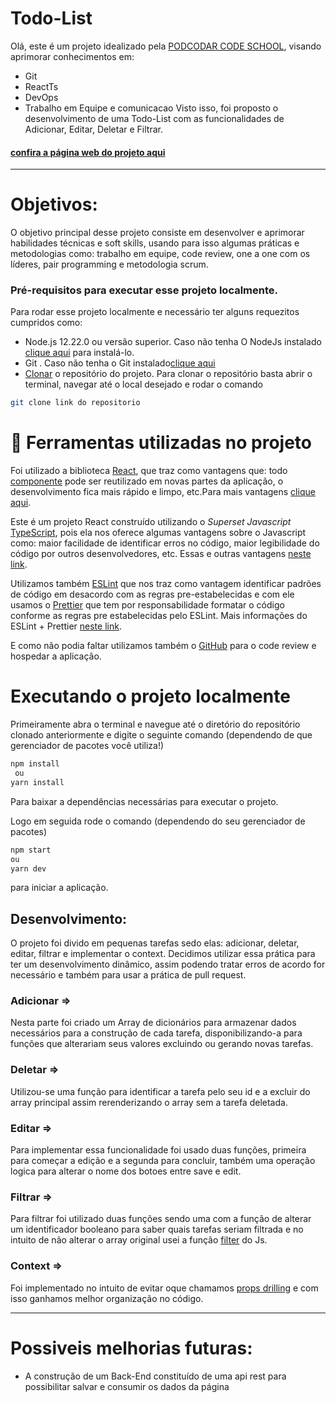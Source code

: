 # Todo-List

Olá, este é um projeto idealizado pela [PODCODAR CODE SCHOOL](https://podcodar.com/), visando aprimorar conhecimentos em:
  - Git
  - ReactTs
  - DevOps
  - Trabalho em Equipe e comunicacao
Visto isso, foi proposto o desenvolvimento de uma Todo-List com as funcionalidades de Adicionar, Editar, Deletar e Filtrar.
#### [confira a página web do projeto aqui ](https://guilherme-bs.github.io/todo-list/)
---

# Objetivos:

O objetivo principal desse projeto consiste em desenvolver e aprimorar habilidades técnicas e soft skills, usando para isso algumas práticas e metodologias como: trabalho em equipe, code review, one a one com os líderes, pair programming e metodologia scrum.

### Pré-requisitos para executar esse projeto localmente.

Para rodar esse projeto localmente e necessário ter alguns requezitos cumpridos como:

- Node.js 12.22.0 ou versão superior.  Caso não tenha O NodeJs instalado [clique aqui](https://nodejs.org/pt-br/download/) para instalá-lo.
- Git . Caso não tenha o Git instalado[clique aqui](https://git-scm.com/)
- [Clonar](git@github.com:Guilherme-BS/todo-list.git) o repositório do projeto.
Para clonar o repositório basta abrir o terminal, navegar até o local desejado e rodar o comando

```bash
git clone link do repositorio
```

# :toolbox: Ferramentas utilizadas no projeto
Foi utilizado a biblioteca [React](https://pt-br.reactjs.org/), que traz como vantagens que: todo [componente](https://pt-br.reactjs.org/docs/components-and-props.html) pode ser reutilizado em novas partes da aplicação, o desenvolvimento fica mais rápido e limpo, etc.Para mais vantagens [clique aqui](https://tutano.trampos.co/16866-desenvolvedor-front-end-react/).


Este é um projeto React construído utilizando o _Superset Javascript_ [TypeScript](https://www.typescriptlang.org/), pois ela nos oferece algumas vantagens sobre o Javascript como: maior facilidade de identificar erros no código, maior legibilidade do código por outros desenvolvedores, etc.  Essas e outras vantagens [neste link](https://kenzie.com.br/blog/typescript/).


Utilizamos também [ESLint](https://eslint.org/) que nos traz como vantagem identificar padrões de código em desacordo com as regras pre-estabelecidas e com ele usamos o [Prettier](https://marketplace.visualstudio.com/items?itemName=esbenp.prettier-vscode) que tem por responsabilidade formatar o código conforme as regras pre estabelecidas pelo ESLint. Mais informações do ESLint + Prettier [neste link](https://medium.com/cwi-software/eslint-prettier-a-dupla-perfeita-para-produtividade-e-padroniza%C3%A7%C3%A3o-de-c%C3%B3digo-6a7730cfa358).

E como não podia faltar utilizamos também o [GitHub](https://www.remessaonline.com.br/blog/github/?utm_id=8625638102&matchtype=&placement=&adgroupid=87163560379&loc_interest_ms=&loc_physical_ms=1032008&network=g&target=&adposition=&utm_source=google&utm_medium=cpc&utm_campaign=RM_Search_Desk_DSA_Blog_PF&utm_term=&utm_content=557101616375&gclid=CjwKCAjwve2TBhByEiwAaktM1Pu1F2tqxxXOBPAoSsU2NobDWRh349-EdbgDVe048A2wxzgc_eyF1hoC5L8QAvD_BwE) para o code review e hospedar a aplicação.

# Executando o projeto localmente

Primeiramente abra o terminal e navegue até o diretório do repositório clonado anteriormente e digite o seguinte comando (dependendo de que gerenciador de pacotes você utiliza!)

```bash
npm install
 ou
yarn install
```
Para baixar a dependências necessárias para executar o projeto.

Logo em seguida rode o comando (dependendo do seu gerenciador de pacotes)

```bash
npm start
ou
yarn dev
```
para iniciar a aplicação.

## Desenvolvimento:

O projeto foi divido em pequenas tarefas sedo elas: adicionar, deletar, editar, filtrar e implementar o context. Decidimos utilizar essa prática para ter um desenvolvimento dinâmico, assim podendo tratar erros de acordo for necessário e também para usar a prática de pull request.

   ### Adicionar ⇒
  Nesta parte foi criado um Array de dicionários para armazenar dados necessários para a construção de cada tarefa, disponibilizando-a para funções que alterariam seus valores excluindo ou gerando novas tarefas.
  ### Deletar ⇒
  Utilizou-se uma função para identificar a tarefa pelo seu id e a excluir do array principal assim rerenderizando o array sem a tarefa deletada.
  ### Editar ⇒
  Para implementar essa funcionalidade foi usado duas funções, primeira para começar a edição e a segunda para concluir, também uma operação logica para alterar o nome dos botoes entre save e edit.
  ### Filtrar ⇒
  Para filtrar foi utilizado duas funções sendo uma com a função de alterar um identificador booleano para saber quais tarefas seriam filtrada e no intuito de não alterar o array original usei a função [filter](https://developer.mozilla.org/pt-BR/docs/Web/JavaScript/Reference/Global_Objects/Array/filter) do Js.
  ### Context ⇒
  Foi implementado no intuito de evitar oque chamamos [props drilling](https://www.alura.com.br/artigos/prop-drilling-no-react-js) e com isso ganhamos melhor organização no código.

---

# Possiveis melhorias futuras:
- A construção de um Back-End constituído de uma api rest para possibilitar salvar e consumir os dados da página
